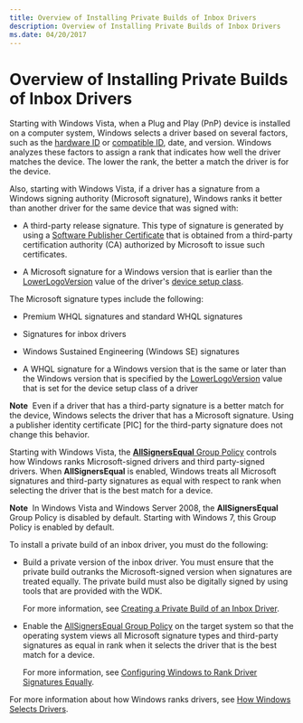 ```yaml
---
title: Overview of Installing Private Builds of Inbox Drivers
description: Overview of Installing Private Builds of Inbox Drivers
ms.date: 04/20/2017
---
```


# Overview of Installing Private Builds of Inbox Drivers


Starting with Windows Vista, when a Plug and Play (PnP) device is installed on a computer system, Windows selects a driver based on several factors, such as the [hardware ID](hardware-ids.md) or [compatible ID](compatible-ids.md), date, and version. Windows analyzes these factors to assign a rank that indicates how well the driver matches the device. The lower the rank, the better a match the driver is for the device.

Also, starting with Windows Vista, if a driver has a signature from a Windows signing authority (Microsoft signature), Windows ranks it better than another driver for the same device that was signed with:

-   A third-party release signature. This type of signature is generated by using a [Software Publisher Certificate](/windows-hardware/drivers/install/deprecation-of-software-publisher-certificates-and-commercial-release-certificates) that is obtained from a third-party certification authority (CA) authorized by Microsoft to issue such certificates.

-   A Microsoft signature for a Windows version that is earlier than the [LowerLogoVersion](lowerlogoversion.md) value of the driver's [device setup class](./overview-of-device-setup-classes.md).

The Microsoft signature types include the following:

-   Premium WHQL signatures and standard WHQL signatures

-   Signatures for inbox drivers

-   Windows Sustained Engineering (Windows SE) signatures

-   A WHQL signature for a Windows version that is the same or later than the Windows version that is specified by the [LowerLogoVersion](lowerlogoversion.md) value that is set for the device setup class of a driver

**Note**  Even if a driver that has a third-party signature is a better match for the device, Windows selects the driver that has a Microsoft signature. Using a publisher identity certificate \[PIC\] for the third-party signature does not change this behavior.

 

Starting with Windows Vista, the [**AllSignersEqual** Group Policy](./allsigningequal-group-policy.md) controls how Windows ranks Microsoft-signed drivers and third party-signed drivers. When **AllSignersEqual** is enabled, Windows treats all Microsoft signatures and third-party signatures as equal with respect to rank when selecting the driver that is the best match for a device.

**Note**  In Windows Vista and Windows Server 2008, the **AllSignersEqual** Group Policy is disabled by default. Starting with Windows 7, this Group Policy is enabled by default.

 

To install a private build of an inbox driver, you must do the following:

-   Build a private version of the inbox driver. You must ensure that the private build outranks the Microsoft-signed version when signatures are treated equally. The private build must also be digitally signed by using tools that are provided with the WDK.

    For more information, see [Creating a Private Build of an Inbox Driver](creating-a-private-build-of-an-in-box-driver.md).

-   Enable the [AllSignersEqual Group Policy](./allsigningequal-group-policy.md) on the target system so that the operating system views all Microsoft signature types and third-party signatures as equal in rank when it selects the driver that is the best match for a device.

    For more information, see [Configuring Windows to Rank Driver Signatures Equally](configuring-windows-to-rank-driver-signatures-equally.md).

For more information about how Windows ranks drivers, see [How Windows Selects Drivers](./how-windows-selects-a-driver-for-a-device.md).
